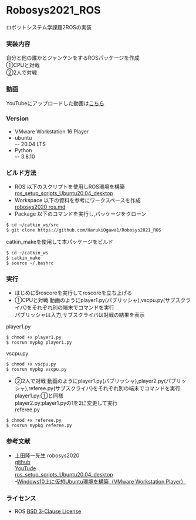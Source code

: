 # Robosys2021_ROS
ロボットシステム学課題2ROSの実装

### 実装内容
自分と他の誰かとジャンケンをするROSパッケージを作成<br>
①CPUと対戦<br>
②2人で対戦<br>

### 動画
YouTubeにアップロードした動画は[こちら](https://youtu.be/uQBu0Dk91YE)

### Version
- VMware Workstation 16 Player
- ubuntu<br>
-- 20.04 LTS
- Python<br>
-- 3.8.10

### ビルド方法
- ROS
以下のスクリプトを使用しROS環境を構築<br>
[ros_setup_scripts_Ubuntu20.04_desktop](https://github.com/ryuichiueda/ros_setup_scripts_Ubuntu20.04_desktop)<br>
- Workspace
以下の資料を参考にワークスペースを作成<br>
[robosys2020 ros.md](https://github.com/ryuichiueda/robosys2020/blob/master/md/ros.md)<br>
- Package
以下のコマンドを実行し,パッケージをクローン
```
$ cd ~/catkin_ws/src
$ git clone https://github.com/HarukiOgawa1/Robosys2021_ROS
```
catkin_makeを使用して本パッケージをビルド
```
$ cd ~/catkin_ws
$ catkin_make
$ source ~/.bashrc
```
### 実行
- はじめに$roscoreを実行してroscoreを立ち上げる
- ①CPUと対戦
動画のようにplayer1.py(パブリッシャ),vscpu.py(サブスクライバ)をそれぞれ別の端末でコマンドを実行<br>
パブリッシャは入力,サブスクライバは対戦の結果を表示<br>

player1.py<br>
```
$ chmod +x player1.py
$ rosrun mypkg player1.py
```

vscpu.py<br>
```
$ chmod +x vscpu.py
$ rosrun mypkg vscpu.py
```

- ②2人で対戦
動画のようにplayer1.py(パブリッシャ),player2.py(パブリッシャ),referee.py(サブスクライバ)をそれぞれ別の端末でコマンドを実行<br>
player1.py:①と同様<br>
player2.py:player1.pyの1を2に変更して実行<br>
referee.py<br>
```
$ chmod +x referee.py
$ rosrun mypkg referee.py
```

### 参考文献
- 上田隆一先生
 robosys2020<br>
 [github](https://github.com/ryuichiueda/robosys2020)<br>
 [YouTude](https://youtu.be/PL85Pw_zQH0)<br>
 [ros_setup_scripts_Ubuntu20.04_desktop](https://github.com/ryuichiueda/ros_setup_scripts_Ubuntu20.04_desktop)<br>
 -[Windows10上に仮想Ubuntu環境を構築（VMware Workstation Player）](https://qiita.com/iwa_gino/items/11aaffa9e49f2fc423d0)

### ライセンス
- ROS
[BSD 3-Clause License](https://github.com/HarukiOgawa1/Robosys2021_ROS/blob/main/LICENSE)
